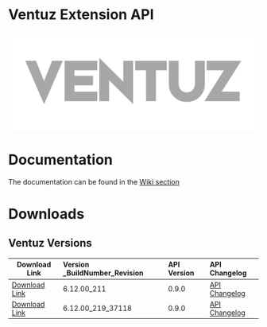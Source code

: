 # Ventuz Extension API
<p align="center">
  <img  src="images/ventuz.png">
</p>

# Documentation
The documentation can be found in the [Wiki section](https://github.com/VentuzTechnology/Ventuz.Extension.prerelease/wiki)

# Downloads
## Ventuz Versions
| Download Link        | Version _BuildNumber_Revision           | API Version | API Changelog |
| ------------- |:-------------|:-------------|:-------------|
| [Download Link](https://ventuz-my.sharepoint.com/:f:/p/share/EuEKGUREQtxCo3L9gqGuhdEB95LAusZ7FYlhX668rpxqqQ?e=svc9ew)  | 6.12.00_211 | 0.9.0 | [API Changelog](VersionChangeLog.md)|
| [Download Link](https://ventuz-my.sharepoint.com/:u:/p/share/EfCTjomBugNMnwcqZTJDxXkBMZS6aShU4c2w6Iv_72AAPw?e=Cyc3oN)  | 6.12.00_219_37118 | 0.9.0 | [API Changelog](VersionChangeLog.md)|
